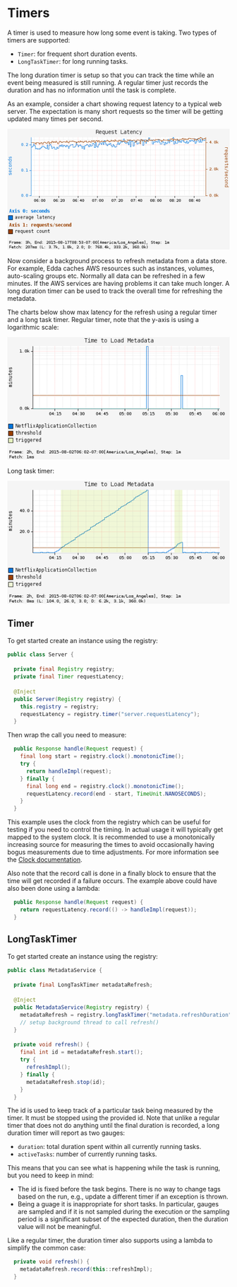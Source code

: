 # Timers

A timer is used to measure how long some event is taking. Two types of timers
are supported:

* `Timer`: for frequent short duration events.
* `LongTaskTimer`: for long running tasks.

The long duration timer is setup so that you can track the time while an
event being measured is still running. A regular timer just records the
duration and has no information until the task is complete.

As an example, consider a chart showing request latency to a typical web
server. The expectation is many short requests so the timer will be getting
updated many times per second.

![Request Latency](../images/request_latency.png)

Now consider a background process to refresh metadata from a data store. For
example, Edda caches AWS resources such as instances, volumes, auto-scaling
groups etc. Normally all data can be refreshed in a few minutes. If the AWS
services are having problems it can take much longer. A long duration timer
can be used to track the overall time for refreshing the metadata.

The charts below show max latency for the refresh using a regular timer and
a long task timer. Regular timer, note that the y-axis is using a logarithmic
scale:

![Regular Timer](../images/regular_timer.png)

Long task timer:

![Long Task Timer](../images/duration_timer.png)

## Timer

To get started create an instance using the registry:

```java
public class Server {

  private final Registry registry;
  private final Timer requestLatency;

  @Inject
  public Server(Registry registry) {
    this.registry = registry;
    requestLatency = registry.timer("server.requestLatency");
  }
```

Then wrap the call you need to measure:

```java
  public Response handle(Request request) {
    final long start = registry.clock().monotonicTime();
    try {
      return handleImpl(request);
    } finally {
      final long end = registry.clock().monotonicTime();
      requestLatency.record(end - start, TimeUnit.NANOSECONDS);
    }
  }
```

This example uses the clock from the registry which can be useful for
testing if you need to control the timing. In actual usage it will typically
get mapped to the system clock. It is recommended to use a monotonically
increasing source for measuring the times to avoid occasionally having bogus
measurements due to time adjustments. For more information see the
[Clock documentation](Clock).

Also note that the record call is done in a finally block to ensure that
the time will get recorded if a failure occurs. The example above could have
also been done using a lambda:

```java
  public Response handle(Request request) {
    return requestLatency.record(() -> handleImpl(request));
  }
```

## LongTaskTimer

To get started create an instance using the registry:

```java
public class MetadataService {

  private final LongTaskTimer metadataRefresh;

  @Inject
  public MetadataService(Registry registry) {
    metadataRefresh = registry.longTaskTimer("metadata.refreshDuration");
    // setup background thread to call refresh()
  }

  private void refresh() {
    final int id = metadataRefresh.start();
    try {
      refreshImpl();
    } finally {
      metadataRefresh.stop(id);
    }
  }
```

The id is used to keep track of a particular task being measured by the timer.
It must be stopped using the provided id. Note that unlike a regular timer
that does not do anything until the final duration is recorded, a long duration
timer will report as two gauges:

* `duration`: total duration spent within all currently running tasks.
* `activeTasks`: number of currently running tasks.

This means that you can see what is happening while the task is running, but
you need to keep in mind:

* The id is fixed before the task begins. There is no way to change tags based
  on the run, e.g., update a different timer if an exception is thrown.
* Being a guage it is inappropriate for short tasks. In particular, gauges are
  sampled and if it is not sampled during the execution or the sampling period
  is a significant subset of the expected duration, then the duration value
  will not be meaningful.

Like a regular timer, the duration timer also supports using a lambda to
simplify the common case:

```java
  private void refresh() {
    metadataRefresh.record(this::refreshImpl);
  }
```

